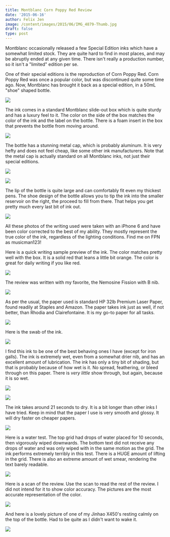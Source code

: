 ```yaml
---
title: Montblanc Corn Poppy Red Review
date: '2015-06-16'
author: Felix Jen
image: /content/images/2015/06/IMG_4879-Thumb.jpg
draft: false
type: post
---
```

Montblanc occasionally released a few Special Edition inks which have a somewhat limited stock. They are quite hard to find in most places, and may be abruptly ended at any given time. There isn't really a production number, so it isn't a "limited" edition per se. 

One of their special editions is the reproduction of Corn Poppy Red. Corn Poppy Red was once a popular color, but was discontinued quite some time ago. Now, Montblanc has brought it back as a special edition, in a 50mL "shoe" shaped bottle.

![](/content/images/2015/06/IMG_4879.jpg)

The ink comes in a standard Montblanc slide-out box which is quite sturdy and has a luxury feel to it. The color on the side of the box matches the color of the ink and the label on the bottle. There is a foam insert in the box that prevents the bottle from moving around.

![](/content/images/2015/06/IMG_4877.jpg)

The bottle has a stunning metal cap, which is probably aluminum. It is very hefty and does not feel cheap, like some other ink manufacturers. Note that the metal cap is actually standard on all Montblanc inks, not just their special editions.

![](/content/images/2015/06/IMG_4883.jpg)

![](/content/images/2015/06/IMG_4908.jpg)

The lip of the bottle is quite large and can comfortably fit even my thickest pens. The shoe design of the bottle allows you to tip the ink into the smaller reservoir on the right, the proceed to fill from there. That helps you get pretty much every last bit of ink out.

![](/content/images/2015/06/IMG_4884.jpg)

All these photos of the writing used were taken with an iPhone 6 and have been color corrected to the best of my ability. They mostly represent the true color of the ink, regardless of the lighting conditions. Find me on FPN as musicman123!

Here is a quick writing sample preview of the ink. The color matches pretty well with the box. It is a solid red that leans a little bit orange. The color is great for daily writing if you like red.

![](http://www.inkyreviews.tk/Montblanc/Corn%20Poppy%20Red/Ink.jpg)

The review was written with my favorite, the Nemosine Fission with B nib.

![](http://www.inkyreviews.tk/Montblanc/Corn%20Poppy%20Red/Nib.jpg)

As per the usual, the paper used is standard HP 32lb Premium Laser Paper, found readily at Staples and Amazon. The paper takes ink just as well, if not better, than Rhodia and Clairefontaine. It is my go-to paper for all tasks.

![](http://www.inkyreviews.tk/Montblanc/Corn%20Poppy%20Red/Paper.jpg)

Here is the swab of the ink.

![](http://inkymadness.tk/Montblanc/Corn%20Poppy%20Red.jpg)

I find this ink to be one of the best behaving ones I have (except for iron galls). The ink is extremely wet, even from a somewhat drier nib, and has an excellent amount of lubrication. The ink has only a tiny bit of shading, but that is probably because of how wet is it. No spread, feathering, or bleed through on this paper. There is *very little* show through, but again, because it is so wet.

![](http://www.inkyreviews.tk/Montblanc/Corn%20Poppy%20Red/Characteristics.jpg)

![](http://www.inkyreviews.tk/Montblanc/Corn%20Poppy%20Red/Characteristics%202.jpg)

The ink takes around 21 seconds to dry. It is a bit longer than other inks I have tried. Keep in mind that the paper I use is very smooth and glossy. It will dry faster on cheaper papers.

![](http://www.inkyreviews.tk/Montblanc/Corn%20Poppy%20Red/Dry%20Time.jpg)

Here is a water test. The top grid had drops of water placed for 10 seconds, then vigorously wiped downwards. The bottom text did not receive any drops of water and was only wiped with in the same motion as the grid. The ink performs extremely terribly in this test. There is a HUGE amount of lifting in the grid. There is also an extreme amount of wet smear, rendering the text barely readable.
 
![](http://www.inkyreviews.tk/Montblanc/Corn%20Poppy%20Red/Water%20After.jpg)

Here is a scan of the review. Use the scan to read the rest of the review. I did not intend for it to show color accuracy. The pictures are the most accurate representation of the color. 

![](http://www.inkyreviews.tk/Montblanc/Corn%20Poppy%20Red/Scan.jpg)

And here is a lovely picture of one of my Jinhao X450's resting calmly on the top of the bottle. Had to be quite as I didn't want to wake it.

![](/content/images/2015/06/IMG_4891.jpg)
